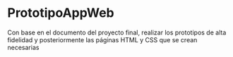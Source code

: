 # PrototipoAppWeb
Con base en el documento del proyecto final, realizar los prototipos de alta fidelidad y posteriormente las páginas HTML y CSS que se crean necesarias
